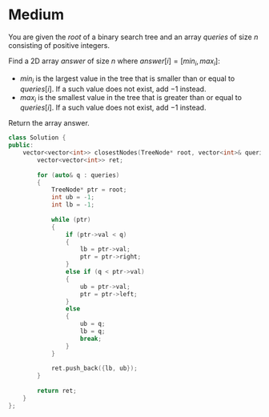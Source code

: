 # Medium

You are given the $root$ of a binary search tree and an array $queries$ of size $n$ consisting of positive integers.

Find a 2D array $answer$ of size $n$ where $answer[i] = [min_i, max_i]$:

- $min_i$ is the largest value in the tree that is smaller than or equal to $queries[i]$. If a such value does not exist, add $-1$ instead.
- $max_i$ is the smallest value in the tree that is greater than or equal to $queries[i]$. If a such value does not exist, add $-1$ instead.

Return the array answer.

```cpp
class Solution {
public:
    vector<vector<int>> closestNodes(TreeNode* root, vector<int>& queries) {
        vector<vector<int>> ret;
        
        for (auto& q : queries)
        {
            TreeNode* ptr = root;
            int ub = -1;
            int lb = -1;
            
            while (ptr)
            {
                if (ptr->val < q)
                {
                    lb = ptr->val;
                    ptr = ptr->right;
                }
                else if (q < ptr->val)
                {
                    ub = ptr->val;
                    ptr = ptr->left;
                }
                else
                {
                    ub = q;
                    lb = q;
                    break;
                }
            }
            
            ret.push_back({lb, ub});
        }
        
        return ret;
    }
};
```
